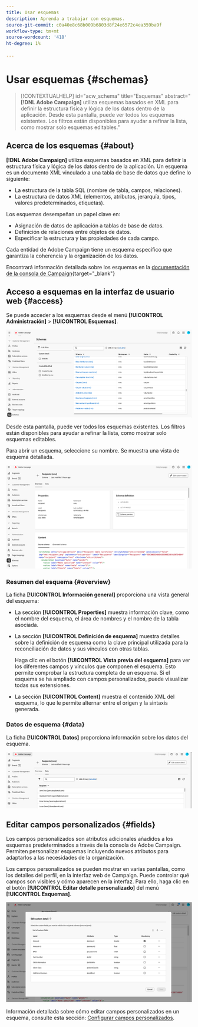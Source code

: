 ```yaml
---
title: Usar esquemas
description: Aprenda a trabajar con esquemas.
source-git-commit: c0a40e8c68b009b6803d8f24e6572c4ea359ba9f
workflow-type: tm+mt
source-wordcount: '418'
ht-degree: 1%

---
```


# Usar esquemas {#schemas}

>[!CONTEXTUALHELP]
>id="acw_schema"
>title="Esquemas"
>abstract="**[!DNL Adobe Campaign]** utiliza esquemas basados en XML para definir la estructura física y lógica de los datos dentro de la aplicación. Desde esta pantalla, puede ver todos los esquemas existentes. Los filtros están disponibles para ayudar a refinar la lista, como mostrar solo esquemas editables."

## Acerca de los esquemas {#about}

**[!DNL Adobe Campaign]** utiliza esquemas basados en XML para definir la estructura física y lógica de los datos dentro de la aplicación. Un esquema es un documento XML vinculado a una tabla de base de datos que define lo siguiente:

* La estructura de la tabla SQL (nombre de tabla, campos, relaciones).
* La estructura de datos XML (elementos, atributos, jerarquía, tipos, valores predeterminados, etiquetas).

Los esquemas desempeñan un papel clave en:

* Asignación de datos de aplicación a tablas de base de datos.
* Definición de relaciones entre objetos de datos.
* Especificar la estructura y las propiedades de cada campo.

Cada entidad de Adobe Campaign tiene un esquema específico que garantiza la coherencia y la organización de los datos.

Encontrará información detallada sobre los esquemas en la [documentación de la consola de Campaign](https://experienceleague.adobe.com/en/docs/campaign/campaign-v8/developer/shemas-forms/schemas){target="_blank"}

## Acceso a esquemas en la interfaz de usuario web {#access}

Se puede acceder a los esquemas desde el menú **[!UICONTROL Administración]** > **[!UICONTROL Esquemas]**.

![](assets/schemas-list.png)

Desde esta pantalla, puede ver todos los esquemas existentes. Los filtros están disponibles para ayudar a refinar la lista, como mostrar solo esquemas editables.

Para abrir un esquema, seleccione su nombre. Se muestra una vista de esquema detallada.

![](assets/schema-details.png)

### Resumen del esquema {#overview}

La ficha **[!UICONTROL Información general]** proporciona una vista general del esquema:

* La sección **[!UICONTROL Properties]** muestra información clave, como el nombre del esquema, el área de nombres y el nombre de la tabla asociada.

* La sección **[!UICONTROL Definición de esquema]** muestra detalles sobre la definición de esquema como la clave principal utilizada para la reconciliación de datos y sus vínculos con otras tablas.

  Haga clic en el botón **[!UICONTROL Vista previa del esquema]** para ver los diferentes campos y vínculos que componen el esquema. Esto permite comprobar la estructura completa de un esquema. Si el esquema se ha ampliado con campos personalizados, puede visualizar todas sus extensiones.

* La sección **[!UICONTROL Content]** muestra el contenido XML del esquema, lo que le permite alternar entre el origen y la sintaxis generada.

### Datos de esquema {#data}

La ficha **[!UICONTROL Datos]** proporciona información sobre los datos del esquema.

![](assets/schemas-data.png)

## Editar campos personalizados {#fields}

Los campos personalizados son atributos adicionales añadidos a los esquemas predeterminados a través de la consola de Adobe Campaign. Permiten personalizar esquemas incluyendo nuevos atributos para adaptarlos a las necesidades de la organización.

Los campos personalizados se pueden mostrar en varias pantallas, como los detalles del perfil, en la interfaz web de Campaign. Puede controlar qué campos son visibles y cómo aparecen en la interfaz. Para ello, haga clic en el botón **[!UICONTROL Editar detalle personalizado]** del menú **[!UICONTROL Esquemas]**.

![](assets/schemas-custom.png)

Información detallada sobre cómo editar campos personalizados en un esquema, consulte esta sección: [Configurar campos personalizados](../administration/custom-fields.md).
